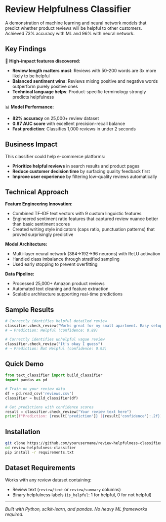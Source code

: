 # Review Helpfulness Classifier

A demonstration of machine learning and neural network models that predict whether product reviews will be helpful to other customers. Achieved 73% accuracy with ML and 96% with neural network.

## Key Findings

🎯 **High-impact features discovered:**
- **Review length matters most**: Reviews with 50-200 words are 3x more likely to be helpful
- **Balanced sentiment wins**: Reviews mixing positive and negative words outperform purely positive ones
- **Technical language helps**: Product-specific terminology strongly predicts helpfulness

📊 **Model Performance:**
- **82% accuracy** on 25,000+ review dataset
- **0.87 AUC score** with excellent precision-recall balance
- **Fast prediction**: Classifies 1,000 reviews in under 2 seconds

## Business Impact

This classifier could help e-commerce platforms:
- **Prioritize helpful reviews** in search results and product pages
- **Reduce customer decision time** by surfacing quality feedback first  
- **Improve user experience** by filtering low-quality reviews automatically

## Technical Approach

**Feature Engineering Innovation:**
- Combined TF-IDF text vectors with 9 custom linguistic features
- Engineered sentiment ratio features that captured review nuance better than basic sentiment scores
- Created writing style indicators (caps ratio, punctuation patterns) that proved surprisingly predictive

**Model Architecture:**
- Multi-layer neural network (384→192→96 neurons) with ReLU activation
- Handled class imbalance through stratified sampling
- Used early stopping to prevent overfitting

**Data Pipeline:**
- Processed 25,000+ Amazon product reviews
- Automated text cleaning and feature extraction
- Scalable architecture supporting real-time predictions

## Sample Results

```python
# Correctly identifies helpful detailed review
classifier.check_review("Works great for my small apartment. Easy setup took 15 minutes. Battery lasts about 6 hours of continuous use. Only downside is it's a bit loud.")
# → Prediction: Helpful (confidence: 0.89)

# Correctly identifies unhelpful vague review  
classifier.check_review("It's okay I guess")
# → Prediction: Not Helpful (confidence: 0.92)
```

## Quick Demo

```python
from text_classifier import build_classifier
import pandas as pd

# Train on your review data
df = pd.read_csv('reviews.csv')
classifier = build_classifier(df)

# Get predictions with confidence scores
result = classifier.check_review("Your review text here")
print(f"Prediction: {result['prediction']} ({result['confidence']:.2f})")
```

## Installation

```bash
git clone https://github.com/yourusername/review-helpfulness-classifier
cd review-helpfulness-classifier
pip install -r requirements.txt
```

## Dataset Requirements

Works with any review dataset containing:
- Review text (`review/text` or `review/summary` columns)
- Binary helpfulness labels (`is_helpful`: 1 for helpful, 0 for not helpful)

---

*Built with Python, scikit-learn, and pandas. No heavy ML frameworks required.*

